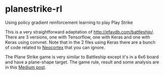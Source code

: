 # planestrike-rl
Using policy gradient reinforcement learning to play Play Strike

This is a very straightforward adaptation of http://efavdb.com/battleship/. There are 3 versions, one with Tensorflow, one with Keras and one with Keras using convnet. Note that in the 2 files using Keras there are a bunch of code related to [Neocortex](https://scienceai.github.io/neocortex/) that you can ignore.

The Plane Strike game is very similar to Battleship except it's in a 6x6 board and have a plane-shape target. The game rule, result and some analysis are in this [Medium post](https://medium.com/@windmaple/dipping-my-toes-into-reinforcement-learning-61aca3beb3be#.ob99q9wba). 
